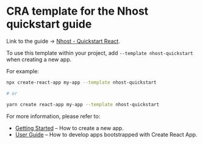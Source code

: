 # CRA template for the Nhost quickstart guide

Link to the guide →
[Nhost - Quickstart React](https://docs.nhost.io/platform/overview/get-started-with-nhost-cli).

To use this template within your project, add `--template nhost-quickstart` when
creating a new app.

For example:

```sh
npx create-react-app my-app --template nhost-quickstart

# or

yarn create react-app my-app --template nhost-quickstart
```

For more information, please refer to:

- [Getting Started](https://create-react-app.dev/docs/getting-started) – How to
  create a new app.
- [User Guide](https://create-react-app.dev) – How to develop apps bootstrapped
  with Create React App.
